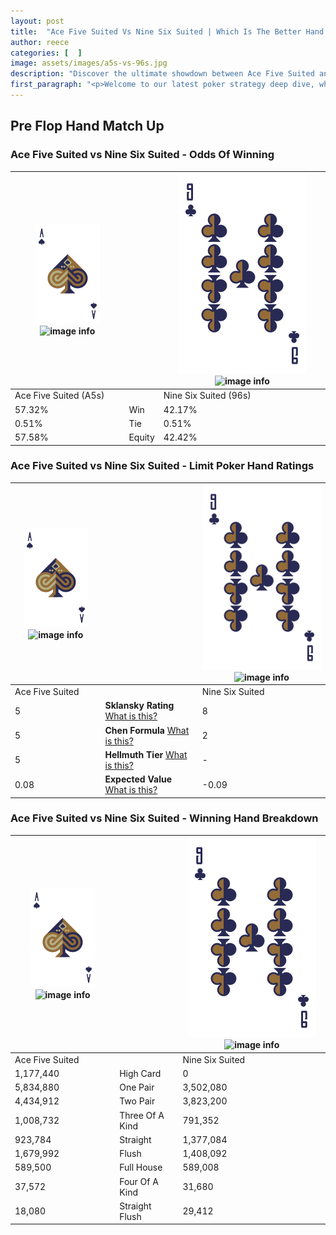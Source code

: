 ```yaml
---
layout: post
title:  "Ace Five Suited Vs Nine Six Suited | Which Is The Better Hand In Poker? A Complete Guide"
author: reece
categories: [  ]
image: assets/images/a5s-vs-96s.jpg
description: "Discover the ultimate showdown between Ace Five Suited and Nine Six Suited in poker! Uncover the odds, strategies, and scenarios where one hand triumphs over the other. Get ready to up your poker game with this thrilling analysis."
first_paragraph: "<p>Welcome to our latest poker strategy deep dive, where we're pitting two distinct hands against each other in a high-stakes showdown: Ace Five Suited vs Nine Six Suited.</p><p>In the dynamic world of poker, every decision counts, and knowing which hand holds the upper hand is key to your success at the table.</p><p>In this article, we'll dissect these two hands, explore the scenarios where one dominates the other, and equip you with the knowledge to make strategic choices that can tip the odds in your favor.</p><p>Get ready to unravel the intriguing dynamics of these poker hands and elevate your game to new heights.</p>"
---
```




[comment]: # (sp0)

## Pre Flop Hand Match Up

<div class="table hand-ratings" markdown="1"> 



### Ace Five Suited vs Nine Six Suited - Odds Of Winning


    
| ![image info](assets/images/hand1/A.png) ![image info](assets/images/hand1/5s.png) |  | ![image info](assets/images/hand2/9.png) ![image info](assets/images/hand2/6s.png) |
| -------- | -------- | -------- |
| Ace Five Suited (A5s) |  | Nine Six Suited (96s) |
| 57.32% | Win | 42.17% |
| 0.51% | Tie | 0.51% |
| 57.58% | Equity | 42.42% |




[comment]: # (sp1)



### Ace Five Suited vs Nine Six Suited - Limit Poker Hand Ratings


    
| ![image info](assets/images/hand1/A.png) ![image info](assets/images/hand1/5s.png) |  | ![image info](assets/images/hand2/9.png) ![image info](assets/images/hand2/6s.png) |
| -------- | -------- | -------- |
| Ace Five Suited |  | Nine Six Suited |
| 5 | **Sklansky Rating** [What is this?](/sklansky-rating-explained) | 8 |
| 5 | **Chen Formula** [What is this?](/chen-formula-explained) | 2 |
| 5 | **Hellmuth Tier** [What is this?](/Hellmuth-tier-explained) | - |
| 0.08 | **Expected Value** [What is this?](/expected-value-explained) | -0.09 |




[comment]: # (sp2)



### Ace Five Suited vs Nine Six Suited - Winning Hand Breakdown


    
| ![image info](assets/images/hand1/A.png) ![image info](assets/images/hand1/5s.png) |  | ![image info](assets/images/hand2/9.png) ![image info](assets/images/hand2/6s.png) |
| -------- | -------- | -------- |
| Ace Five Suited |  | Nine Six Suited |
| 1,177,440 | High Card | 0 |
| 5,834,880 | One Pair | 3,502,080 |
| 4,434,912 | Two Pair | 3,823,200 |
| 1,008,732 | Three Of A Kind | 791,352 |
| 923,784 | Straight | 1,377,084 |
| 1,679,992 | Flush | 1,408,092 |
| 589,500 | Full House | 589,008 |
| 37,572 | Four Of A Kind | 31,680 |
| 18,080 | Straight Flush | 29,412 |




[comment]: # (sp3)



</div>

[comment]: # (sp4)



[comment]: # (sp5)


